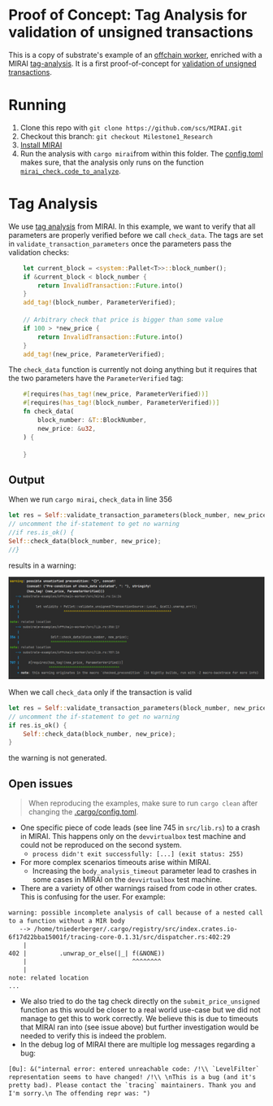 # Proof of Concept: Tag Analysis for validation of unsigned transactions

This is a copy of substrate's example of an [offchain worker](https://github.com/paritytech/substrate/tree/ea9ce4c0af36310c0b0db264ab12cf4766b83750/frame/examples/offchain-worker), enriched with a MIRAI [tag-analysis](https://github.com/facebookexperimental/MIRAI/blob/main/documentation/TagAnalysis.md). It is a first proof-of-concept for [validation of unsigned transactions](https://github.com/bhargavbh/MIRAI/blob/main/substrate_examples/unsigned-transaction/description.md).

# Running

1. Clone this repo with `git clone https://github.com/scs/MIRAI.git`
2. Checkout this branch: `git checkout Milestone1_Research`
3. [Install MIRAI](https://github.com/facebookexperimental/MIRAI/blob/main/documentation/InstallationGuide.md)
4. Run the analysis with `cargo mirai`from within this folder. The [config.toml](.cargo/config.toml) makes sure, that the analysis only runs on the function [`mirai_check.code_to_analyze`](src/mirai.rs).

# Tag Analysis
We use [tag analysis](https://github.com/facebookexperimental/MIRAI/blob/main/documentation/TagAnalysis.md) from MIRAI. In this example, we want to verify that all parameters are properly verified before we call `check_data`. The tags are set in `validate_transaction_parameters` once the parameters pass the validation checks:
``` rust
    let current_block = <system::Pallet<T>>::block_number();
    if &current_block < block_number {
        return InvalidTransaction::Future.into()
    }
    add_tag!(block_number, ParameterVerified);
    
    // Arbitrary check that price is bigger than some value
    if 100 > *new_price {
        return InvalidTransaction::Future.into()
    }
    add_tag!(new_price, ParameterVerified);
```

The `check_data` function is currently not doing anything but it requires that the two parameters have the `ParameterVerified` tag:

``` rust
    #[requires(has_tag!(new_price, ParameterVerified))]
    #[requires(has_tag!(block_number, ParameterVerified))]
    fn check_data(
        block_number: &T::BlockNumber,
        new_price: &u32,
    ) {

    }
```

## Output

When we run ``cargo mirai``, ``check_data`` in line 356

``` rust
let res = Self::validate_transaction_parameters(block_number, new_price);
// uncomment the if-statement to get no warning
//if res.is_ok() {
Self::check_data(block_number, new_price);
//}
```

results in a warning:

![MIRAI_WARNING](mirai-warning.png)

When we call `check_data` only if the transaction is valid

``` rust
let res = Self::validate_transaction_parameters(block_number, new_price);
// uncomment the if-statement to get no warning
if res.is_ok() {
    Self::check_data(block_number, new_price);
}
```
the warning is not generated.



## Open issues

> When reproducing the examples, make sure to run `cargo clean` after changing the [.cargo/config.toml](.cargo/config.toml).

- One specific piece of code leads (see line 745 in `src/lib.rs`) to a crash in MIRAI. This happens only on the `devvirtualbox` test machine and could not be reproduced on the second system.
  - `process didn't exit successfully: [...] (exit status: 255)`
- For more complex scenarios timeouts arise within MIRAI. 
  - Increasing the `body_analysis_timeout` parameter lead to crashes in some cases in MIRAI on the `devvirtualbox` test machine.
- There are a variety of other warnings raised from code in other crates. This is confusing for the user. For example:
```
warning: possible incomplete analysis of call because of a nested call to a function without a MIR body
   --> /home/tniederberger/.cargo/registry/src/index.crates.io-6f17d22bba15001f/tracing-core-0.1.31/src/dispatcher.rs:402:29
    |
402 |         .unwrap_or_else(|_| f(&NONE))
    |                             ^^^^^^^^
    |
note: related location
...
```
- We also tried to do the tag check directly on the `submit_price_unsigned` function as this would be closer to a real world use-case but we did not manage to get this to work correctly. We believe this is due to timeouts that MIRAI ran into (see issue above) but further investigation would be needed to verify this is indeed the problem.
- In the debug log of MIRAI there are multiple log messages regarding a bug:
```
[0u]: &("internal error: entered unreachable code: /!\\ `LevelFilter` representation seems to have changed! /!\\ \nThis is a bug (and it's pretty bad). Please contact the `tracing` maintainers. Thank you and I'm sorry.\n The offending repr was: ")
```